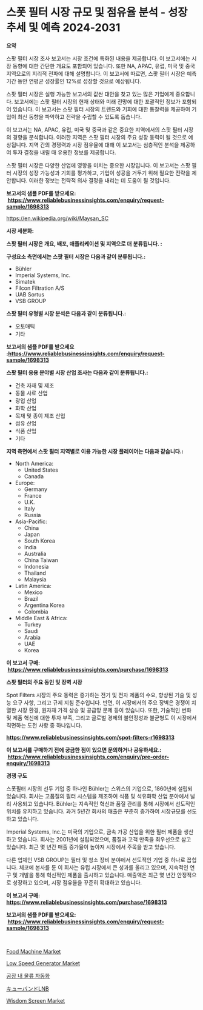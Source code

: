 <p><h1>스폿 필터 시장 규모 및 점유율 분석 - 성장 추세 및 예측 2024-2031</h1></p><p><strong>요약</strong></p>
<p><p>스팟 필터 시장 조사 보고서는 시장 조건에 특화된 내용을 제공합니다. 이 보고서에는 시장 동향에 대한 간단한 개요도 포함되어 있습니다. 또한 NA, APAC, 유럽, 미국 및 중국 지역으로의 지리적 전파에 대해 설명합니다. 이 보고서에 따르면, 스팟 필터 시장은 예측 기간 동안 연평균 성장률인 12%로 성장할 것으로 예상됩니다.</p><p>스팟 필터 시장은 실행 가능한 보고서의 값싼 대안을 찾고 있는 많은 기업에게 중요합니다. 보고서에는 스팟 필터 시장의 현재 상태와 미래 전망에 대한 포괄적인 정보가 포함되어 있습니다. 이 보고서는 스팟 필터 시장의 트렌드와 기회에 대한 통찰력을 제공하여 기업이 최신 동향을 파악하고 전략을 수립할 수 있도록 돕습니다.</p><p>이 보고서는 NA, APAC, 유럽, 미국 및 중국과 같은 중요한 지역에서의 스팟 필터 시장의 경향을 분석합니다. 이러한 지역은 스팟 필터 시장의 주요 성장 동력이 될 것으로 예상됩니다. 지역 간의 경쟁력과 시장 점유율에 대해 이 보고서는 심층적인 분석을 제공하여 투자 결정을 내릴 때 유용한 정보를 제공합니다.</p><p>스팟 필터 시장은 다양한 산업에 영향을 미치는 중요한 시장입니다. 이 보고서는 스팟 필터 시장의 성장 가능성과 기회를 평가하고, 기업이 성공을 거두기 위해 필요한 전략을 제안합니다. 이러한 정보는 전략적 의사 결정을 내리는 데 도움이 될 것입니다.</p></p>
<p><strong>보고서의 샘플 PDF를 받으세요: &nbsp;<a href="https://www.reliablebusinessinsights.com/enquiry/request-sample/1698313">https://www.reliablebusinessinsights.com/enquiry/request-sample/1698313</a></strong></p>
<p><a href="https://en.wikipedia.org/wiki/Maysan_SC">https://en.wikipedia.org/wiki/Maysan_SC</a></p>
<p><strong>시장 세분화:</strong></p>
<p><strong> 스팟 필터 시장은 개요, 배포, 애플리케이션 및 지역으로 더 분류됩니다. :</strong></p>
<p><strong>구성요소 측면에서는 스팟 필터 시장은 다음과 같이 분류됩니다.:</strong></p>
<p><ul><li>Bühler</li><li>Imperial Systems, Inc.</li><li>Simatek</li><li>Filcon Filtration A/S</li><li>UAB Sortus</li><li>VSB GROUP</li></ul></p>
<p><strong> 스팟 필터 유형별 시장 분석은 다음과 같이 분류됩니다.:</strong></p>
<p><ul><li>오토매틱</li><li>기타</li></ul></p>
<p><strong>보고서의 샘플 PDF를 받으세요 :<a href="https://www.reliablebusinessinsights.com/enquiry/request-sample/1698313">https://www.reliablebusinessinsights.com/enquiry/request-sample/1698313</a></strong></p>
<p><strong> 스팟 필터 응용 분야별 시장 산업 조사는 다음과 같이 분류됩니다.:</strong></p>
<p><ul><li>건축 자재 및 제조</li><li>동물 사료 산업</li><li>광업 산업</li><li>화학 산업</li><li>목재 및 종이 제조 산업</li><li>섬유 산업</li><li>식품 산업</li><li>기타</li></ul></p>
<p><strong>지역 측면에서 스팟 필터 지역별로 이용 가능한 시장 플레이어는 다음과 같습니다.:</strong></p>
<p><ul>
    <li>
        North America:
        <ul>
            <li>United States</li>
            <li>Canada</li>
        </ul>
    </li>
    <li>
        Europe:
        <ul>
            <li>Germany</li>
            <li>France</li>
            <li>U.K.</li>
            <li>Italy</li>
            <li>Russia</li>
        </ul>
    </li>
    <li>
        Asia-Pacific:
        <ul>
            <li>China</li>
            <li>Japan</li>
            <li>South Korea</li>
            <li>India</li>
            <li>Australia</li>
            <li>China Taiwan</li>
            <li>Indonesia</li>
            <li>Thailand</li>
            <li>Malaysia</li>
        </ul>
    </li>
    <li>
        Latin America:
        <ul>
            <li>Mexico</li>
            <li>Brazil</li>
            <li>Argentina Korea</li>
            <li>Colombia</li>
        </ul>
    </li>
    <li>
        Middle East & Africa:
        <ul>
            <li>Turkey</li>
            <li>Saudi</li>
            <li>Arabia</li>
            <li>UAE</li>
            <li>Korea</li>
        </ul>
    </li>
    </ul></p>
<p><strong>이 보고서 구매: &nbsp;<a href="https://www.reliablebusinessinsights.com/purchase/1698313">https://www.reliablebusinessinsights.com/purchase/1698313</a></strong></p>
<p><strong>스팟 필터의 주요 동인 및 장벽 시장</strong></p>
<p><p>Spot Filters 시장의 주요 동력은 증가하는 전기 및 전자 제품의 수요, 향상된 기술 및 성능 요구 사항, 그리고 규제 지침 준수입니다. 반면, 이 시장에서의 주요 장벽은 경쟁이 치열한 시장 환경, 원자재 가격 상승 및 공급망 문제 등이 있습니다. 또한, 기술적인 변화 및 제품 혁신에 대한 투자 부족, 그리고 글로벌 경제의 불안정성과 불균형도 이 시장에서 직면하는 도전 사항 중 하나입니다.</p></p>
<p><strong><a href="https://www.reliablebusinessinsights.com/spot-filters-r1698313">https://www.reliablebusinessinsights.com/spot-filters-r1698313</a></strong></p>
<p><strong>이 보고서를 구매하기 전에 궁금한 점이 있으면 문의하거나 공유하세요.: &nbsp;<a href="https://www.reliablebusinessinsights.com/enquiry/pre-order-enquiry/1698313">https://www.reliablebusinessinsights.com/enquiry/pre-order-enquiry/1698313</a></strong></p>
<p><strong>경쟁 구도</strong></p>
<p><p>스폿필터 시장의 선두 기업 중 하나인 Bühler는 스위스의 기업으로, 1860년에 설립되었습니다. 회사는 고품질의 필터 시스템을 제조하여 식품 및 석유화학 산업 분야에서 널리 사용되고 있습니다. Bühler는 지속적인 혁신과 품질 관리를 통해 시장에서 선도적인 위치를 유지하고 있습니다. 과거 5년간 회사의 매출은 꾸준히 증가하여 시장규모를 선도하고 있습니다.</p><p>Imperial Systems, Inc.는 미국의 기업으로, 금속 가공 산업을 위한 필터 제품을 생산하고 있습니다. 회사는 2001년에 설립되었으며, 품질과 고객 만족을 최우선으로 삼고 있습니다. 최근 몇 년간 매출 증가율이 높아져 시장에서 주목을 받고 있습니다.</p><p>다른 업체인 VSB GROUP는 필터 및 청소 장비 분야에서 선도적인 기업 중 하나로 꼽힙니다. 체코에 본사를 둔 이 회사는 유럽 시장에서 큰 성과를 올리고 있으며, 지속적인 연구 및 개발을 통해 혁신적인 제품을 출시하고 있습니다. 매출액은 최근 몇 년간 안정적으로 성장하고 있으며, 시장 점유율을 꾸준히 확대하고 있습니다.</p></p>
<p><strong>이 보고서 구매: &nbsp; <a href="https://www.reliablebusinessinsights.com/purchase/1698313">https://www.reliablebusinessinsights.com/purchase/1698313</a></strong></p>
<p><strong>보고서의 샘플 PDF를 받으세요: &nbsp;<a href="https://www.reliablebusinessinsights.com/enquiry/request-sample/1698313">https://www.reliablebusinessinsights.com/enquiry/request-sample/1698313</a></strong><strong></strong></p>
<p>&nbsp;</p>
<p><p><a href="https://github.com/lukmanduiky01/Market-Research-Report-List-1/blob/main/food-machine-market.md">Food Machine Market</a></p><p><a href="https://issuu.com/reportprime-2/docs/low-speed-generator-market-size-2030.pptx">Low Speed Generator Market</a></p><p><a href="https://github.com/vdhdwjyp90142/Market-Research-Report-List-2/blob/main/7437484148875.md">공장 내 물류 자동화</a></p><p><a href="https://github.com/leigh4852023/Market-Research-Report-List-1/blob/main/3913748140986.md">キューバンドLNB</a></p><p><a href="https://github.com/Gilanghao0/Market-Research-Report-List-1/blob/main/wisdom-screen-market.md">Wisdom Screen Market</a></p></p>
